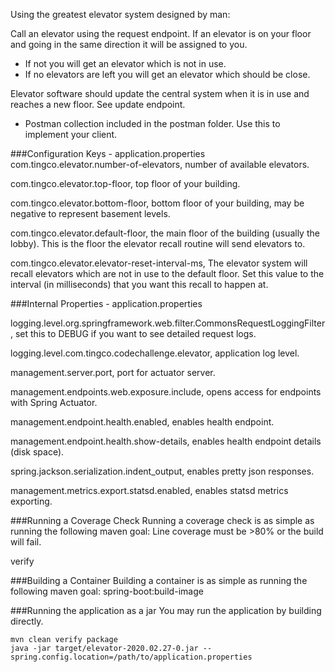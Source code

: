 Using the greatest elevator system designed by man:

Call an elevator using the request endpoint. If an elevator is on your floor and going in the same direction it will be assigned to you. 
- If not you will get an elevator which is not in use.
- If no elevators are left you will get an elevator which should be close.

Elevator software should update the central system when it is in use and reaches a new floor. See update endpoint.
- Postman collection included in the postman folder. Use this to implement your client.


###Configuration Keys - application.properties
com.tingco.elevator.number-of-elevators, number of available elevators.

com.tingco.elevator.top-floor, top floor of your building.

com.tingco.elevator.bottom-floor, bottom floor of your building, may be negative to represent basement levels.

com.tingco.elevator.default-floor, the main floor of the building (usually the lobby). This is the floor the elevator recall routine will send elevators to.

com.tingco.elevator.elevator-reset-interval-ms, The elevator system will recall elevators which are not in use to the default floor. Set this value to the interval (in milliseconds) that you want this recall to happen at.


###Internal Properties - application.properties

logging.level.org.springframework.web.filter.CommonsRequestLoggingFilter, set this to DEBUG if you want to see detailed request logs.

logging.level.com.tingco.codechallenge.elevator, application log level.

management.server.port, port for actuator server.

management.endpoints.web.exposure.include, opens access for endpoints with Spring Actuator.

management.endpoint.health.enabled, enables health endpoint.

management.endpoint.health.show-details, enables health endpoint details (disk space).

spring.jackson.serialization.indent_output, enables pretty json responses.

management.metrics.export.statsd.enabled, enables statsd metrics exporting.

###Running a Coverage Check
Running a coverage check is as simple as running the following maven goal:
Line coverage must be >80% or the build will fail.

verify

###Building a Container
Building a container is as simple as running the following maven goal:
spring-boot:build-image

###Running the application as a jar
You may run the application by building directly.
```
mvn clean verify package
java -jar target/elevator-2020.02.27-0.jar --spring.config.location=/path/to/application.properties
```
